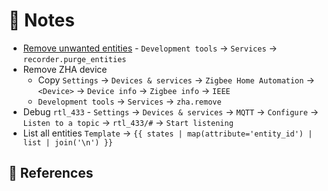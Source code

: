 # :pencil: Notes

- [Remove unwanted entities][17] - `Development tools` → `Services` → `recorder.purge_entities`
- Remove ZHA device
    - Copy `Settings` → `Devices & services` → `Zigbee Home Automation` → `<Device>` → `Device info` → `Zigbee info` → `IEEE`
    - `Development tools` → `Services` → `zha.remove`
- Debug `rtl_433` - `Settings` → `Devices & services` → `MQTT` → `Configure` → `Listen to a topic` → `rtl_433/#` → `Start listening`
- List all entities `Template` → `{{ states | map(attribute='entity_id') | list | join('\n') }}`

## :link: References

[17]: <https://community.home-assistant.io/t/how-to-remove-unwanted-entities/433103/10>